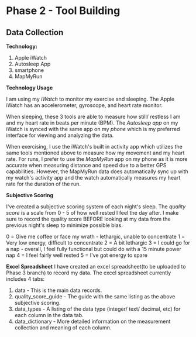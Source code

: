 # Phase 2 - Tool Building

## Data Collection

**Technology:**
 1. Apple iWatch
 2. Autosleep App
 3. smartphone
 4. MapMyRun

**Technology Usage**

I am using my *iWatch* to monitor my exercise and sleeping. The Apple iWatch has an accelerometer, gyroscope, and heart rate monitor. 

When sleeping, these 3 tools are able to measure how still/ restless I am and my heart rate in beats per minute (BPM). The *Autosleep app* on my iWatch is synced with the same app on my *phone* which is my preferred interface for viewing and analyzing the data. 

When exercising, I use the iWatch's built in activity app which utilizes the same tools mentioned above to measure how my movement and my heart rate. For runs, I prefer to use the *MapMyRun* app on my phone as it is more accurate when measuring distance and speed due to a better GPS capabilities. However, the MapMyRun data does automatically sync up with my watch's activity app and the watch automatically measures my heart rate for the duration of the run. 

**Subjective Scoring**

I've created a subjective scoring system of each night's sleep. The *quality score* is a scale from 0 - 5 of how well rested I feel the day after. I make sure to record the quality score BEFORE looking at my data from the previous night's sleep to minimize possible bias.

0 = Give me coffee or face my wrath - lethargic, unable to concentrate
1 = Very low energy, difficult to concentrate
2 = A bit lethargic
3 = I could go for a nap - overall, I feel fully functional but could do with a 15 minute power nap
4 = I feel fairly well rested
5 = I've got energy to spare

**Excel Spreadsheet** 
I have created an excel spreadsheet(to be uploaded to Phase 3 branch) to record my data. The excel spreadsheet currently includes 4 tabs:
 1. data - This is the main data records. 
 2. quality_score_guide - The guide with the same listing as the above subjective scoring.
 3. data_types - A listing of the data type (integer/ text/ decimal, etc) for each column in the data tab.
 4. data_dictionary - More detailed information on the measurement collection and meaning of each column. 
